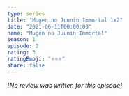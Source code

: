 ```yaml
---
type: series
title: "Mugen no Juunin Immortal 1x2"
date: "2021-06-11T00:00:00"
name: "Mugen no Juunin Immortal"
season: 1
episode: 2
rating: 3
ratingEmoji: "⭐️⭐️⭐️"
share: false
---
```


*[No review was written for this episode]*
